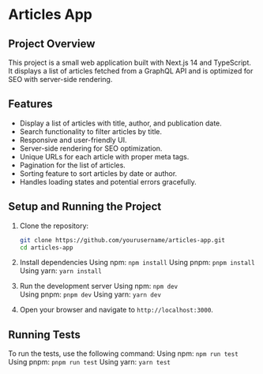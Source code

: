 # Articles App

## Project Overview

This project is a small web application built with Next.js 14 and TypeScript. It displays a list of articles fetched from a GraphQL API and is optimized for SEO with server-side rendering.

## Features

- Display a list of articles with title, author, and publication date.
- Search functionality to filter articles by title.
- Responsive and user-friendly UI.
- Server-side rendering for SEO optimization.
- Unique URLs for each article with proper meta tags.
- Pagination for the list of articles.
- Sorting feature to sort articles by date or author.
- Handles loading states and potential errors gracefully.

## Setup and Running the Project

1. Clone the repository:

   ```bash
   git clone https://github.com/yourusername/articles-app.git
   cd articles-app

   ```

2. Install dependencies
   Using npm:
   `npm install`
   Using pnpm:
   `pnpm install`
   Using yarn:
   `yarn install`

4. Run the development server
   Using npm:
   `npm dev`<br />
   Using pnpm:
   `pnpm dev`
   Using yarn:
   `yarn dev`

5. Open your browser and navigate to `http://localhost:3000`.

## Running Tests
   To run the tests, use the following command:
   Using npm:
   `npm run test`
   Using pnpm:
   `pnpm run test`
   Using yarn:
   `yarn test`
